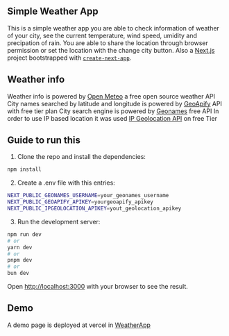 ## Simple Weather App

This is a simple weather app you are able to check information of weather of your city, see the current temperature, wind speed, umidity and precipation of rain.
You are able to share the location through browser permission or set the location with the change city button.
Also a [Next.js](https://nextjs.org) project bootstrapped with [`create-next-app`](https://nextjs.org/docs/app/api-reference/cli/create-next-app).

## Weather info
Weather info is powered by [Open Meteo](https://open-meteo.com/) a free open source weather API
City names searched by latitude and longitude is powered by [GeoApify](https://www.geoapify.com/) API with free tier plan
City search engine is powered by [Geonames](https://www.geonames.org/) free API 
In order to use IP based location it was used [IP Geolocation API](https://ipgeolocation.io/ip-location-api.html) on free Tier

## Guide to run this
1. Clone the repo and install the dependencies:

```bash
npm install
```

2. Create a .env file with this entries:
```bash
NEXT_PUBLIC_GEONAMES_USERNAME=your_geonames_username
NEXT_PUBLIC_GEOAPIFY_APIKEY=yourgeoapify_apikey
NEXT_PUBLIC_IPGEOLOCATION_APIKEY=yout_geolocation_apikey
```

3. Run the development server:

```bash
npm run dev
# or
yarn dev
# or
pnpm dev
# or
bun dev
```

Open [http://localhost:3000](http://localhost:3000) with your browser to see the result.

## Demo
A demo page is deployed at vercel in [WeatherApp](https://weatherapp-l2ch.vercel.app/) 
